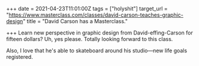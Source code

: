 +++
date = 2021-04-23T11:01:00Z
tags = ["holyshit"]
target_url = "https://www.masterclass.com/classes/david-carson-teaches-graphic-design"
title = "David Carson has a Masterclass."

+++
Learn new perspective in graphic design from David-effing-Carson for fifteen dollars? Uh, yes please. Totally looking forward to this class.

Also, I love that he's able to skateboard around his studio—new life goals registered.